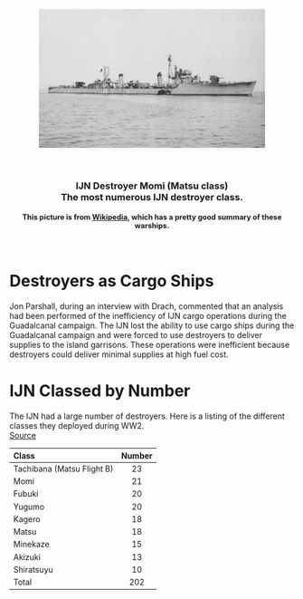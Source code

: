 <p align="center">
  <img src="Images/1280px-Momi_II.jpg" width="400" >
</p>
<br>
<h3 align=center>IJN Destroyer Momi (Matsu class)<br>The most numerous IJN destroyer class.</h2>
<h4 align=center style="font-size:0.8rem">This picture is from <a href="hhttps://en.wikipedia.org/wiki/Matsu-class_destroyer#/media/File:Momi_II.jpg">Wikipedia</a>, which has a pretty good summary of these warships.</h3>
<br>

# Destroyers as Cargo Ships

Jon Parshall, during an interview with Drach, commented that an analysis had been performed of the inefficiency of IJN cargo operations during the Guadalcanal campaign. The IJN lost the ability to use cargo ships during the Guadalcanal campaign and were forced to use destroyers to deliver supplies to the island garrisons. These operations were inefficient because destroyers could deliver minimal supplies at high fuel cost.

# IJN Classed by Number

The IJN had a large number of destroyers. Here is a listing of the different classes they deployed during WW2.<br>
[Source](https://military-history.fandom.com/wiki/List_of_destroyers_of_Japan)

| Class                      | Number |
| :------------------------- | :----: |
| Tachibana (Matsu Flight B) |   23   |
| Momi                       |   21   |
| Fubuki                     |   20   |
| Yugumo                     |   20   |
| Kagero                     |   18   |
| Matsu                      |   18   |
| Minekaze                   |   15   |
| Akizuki                    |   13   |
| Shiratsuyu                 |   10   |
| Total                      |  202   |
